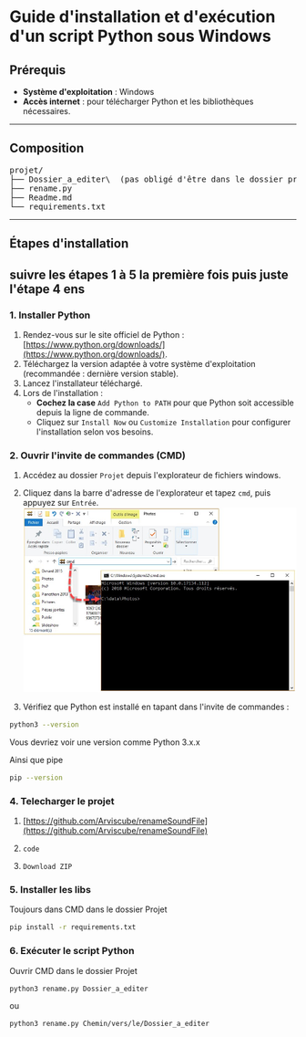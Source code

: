 # Guide d'installation et d'exécution d'un script Python sous Windows

## Prérequis

- **Système d'exploitation** : Windows
- **Accès internet** : pour télécharger Python et les bibliothèques nécessaires.

---

## Composition

<pre>
projet/
├── Dossier_a_editer\  (pas obligé d'être dans le dossier projet)
├── rename.py
├── Readme.md
└── requirements.txt
</pre>


---

## Étapes d'installation

suivre les étapes 1 à 5 la première fois puis juste l'étape 4 ens
---

### 1. Installer Python

1. Rendez-vous sur le site officiel de Python : [https://www.python.org/downloads/](https://www.python.org/downloads/).
2. Téléchargez la version adaptée à votre système d'exploitation (recommandée : dernière version stable).
3. Lancez l'installateur téléchargé.
4. Lors de l'installation :
   - **Cochez la case** `Add Python to PATH` pour que Python soit accessible depuis la ligne de commande.
   - Cliquez sur `Install Now` ou `Customize Installation` pour configurer l'installation selon vos besoins.

### 2. Ouvrir l'invite de commandes (CMD)

1. Accédez au dossier `Projet` depuis l'explorateur de fichiers windows.
2. Cliquez dans la barre d'adresse de l'explorateur et tapez `cmd`, puis appuyez sur `Entrée`.
![alt text](image.png)

3. Vérifiez que Python est installé en tapant dans l'invite de commandes :
```bash
python3 --version
```
Vous devriez voir une version comme Python 3.x.x

Ainsi que pipe
```bash
pip --version
```

### 4. Telecharger le projet

1. [https://github.com/Arviscube/renameSoundFile](https://github.com/Arviscube/renameSoundFile)

2. `code`

3. `Download ZIP`

### 5. Installer les libs

Toujours dans CMD dans le dossier Projet

```bash
pip install -r requirements.txt
```


### 6. Exécuter le script Python

Ouvrir CMD dans le dossier Projet


```bash
python3 rename.py Dossier_a_editer
```

ou

```bash
python3 rename.py Chemin/vers/le/Dossier_a_editer
```
